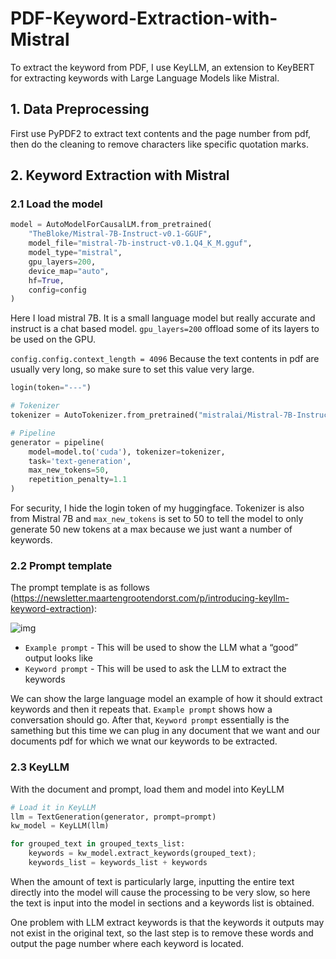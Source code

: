 # PDF-Keyword-Extraction-with-Mistral

To extract the keyword from PDF, I use KeyLLM, an extension to KeyBERT for extracting keywords with Large Language Models like Mistral.

## 1. Data Preprocessing

First use PyPDF2 to extract text contents and the page number from pdf, then do the cleaning to remove characters like specific quotation marks.

## 2. Keyword Extraction with Mistral

### 2.1 Load the model

```python
model = AutoModelForCausalLM.from_pretrained(
    "TheBloke/Mistral-7B-Instruct-v0.1-GGUF",
    model_file="mistral-7b-instruct-v0.1.Q4_K_M.gguf",
    model_type="mistral",
    gpu_layers=200,
    device_map="auto",
    hf=True,
    config=config
)
```

Here I load mistral 7B. It is a small language model but really accurate and instruct is a chat based model. `gpu_layers=200` offload some of its layers to be used on the GPU.

`config.config.context_length = 4096` Because the text contents in pdf are usually very long, so make sure to set this value very large.

```python
login(token="---")

# Tokenizer
tokenizer = AutoTokenizer.from_pretrained("mistralai/Mistral-7B-Instruct-v0.1")

# Pipeline
generator = pipeline(
    model=model.to('cuda'), tokenizer=tokenizer,
    task='text-generation',
    max_new_tokens=50,
    repetition_penalty=1.1
)
```

For security, I hide the login token of my huggingface. Tokenizer is also from Mistral 7B and `max_new_tokens` is set to 50 to tell the model to only generate 50 new tokens at a max because we just want a number of keywords.

### 2.2 Prompt template

The prompt template is as follows (https://newsletter.maartengrootendorst.com/p/introducing-keyllm-keyword-extraction):

![img](https://substackcdn.com/image/fetch/w_1456,c_limit,f_auto,q_auto:good,fl_progressive:steep/https%3A%2F%2Fsubstack-post-media.s3.amazonaws.com%2Fpublic%2Fimages%2Fa648f3c4-d258-4455-b61a-afd8b17bdcda_1200x734.png)

- `Example prompt` - This will be used to show the LLM what a “good” output looks like
- `Keyword prompt` - This will be used to ask the LLM to extract the keywords

We can show the large language model an example of how it should extract keywords and then it repeats that. `Example prompt` shows how a conversation should go. After that, `Keyword prompt` essentially is the samething but this time we can plug in any document that we want and our documents pdf for which we wnat our keywords to be extracted.

### 2.3 KeyLLM

With the document and prompt, load them and model into KeyLLM

```python
# Load it in KeyLLM
llm = TextGeneration(generator, prompt=prompt)
kw_model = KeyLLM(llm)

for grouped_text in grouped_texts_list:
    keywords = kw_model.extract_keywords(grouped_text); 
    keywords_list = keywords_list + keywords
```

When the amount of text is particularly large, inputting the entire text directly into the model will cause the processing to be very slow, so here the text is input into the model in sections and a keywords list is obtained.

One problem with LLM extract keywords is that the keywords it outputs may not exist in the original text, so the last step is to remove these words and output the page number where each keyword is located.

